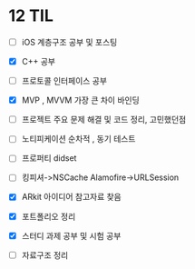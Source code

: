 # 12 TIL

- [ ] iOS 계층구조 공부 및 포스팅
- [x] C++ 공부
- [ ] 프로토콜 인터페이스 공부
- [x] MVP , MVVM 가장 큰 차이 바인딩
- [ ] 프로젝트 주요 문제 해결 및 코드 정리, 고민했던점
- [ ] 노티피케이션 순차적 , 동기 테스트
- [ ] 프로퍼티 didset
- [ ] 킹피셔->NSCache Alamofire->URLSession 
- [x] ARkit 아이디어 참고자료 찾음
- [x] 포트폴리오 정리
- [x] 스터디 과제 공부 및 시험 공부
- [ ] 자료구조 정리

